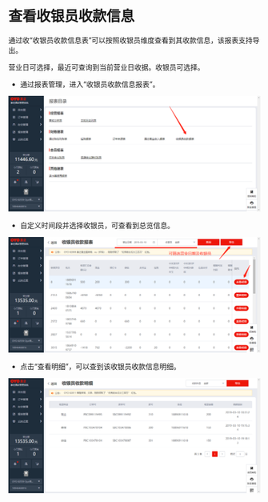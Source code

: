 # 查看收银员收款信息

通过收“收银员收款信息表”可以按照收银员维度查看到其收款信息，该报表支持导出。

营业日可选择，最近可查询到当前营业日收据。收银员可选择。

* 通过报表管理，进入“收银员收款信息报表”。

![](../../../.gitbook/assets/image%20%28267%29.png)

* 自定义时间段并选择收银员，可查看到总览信息。

![](../../../.gitbook/assets/image%20%28305%29.png)

* 点击“查看明细”，可以查到该收银员收款信息明细。

![](../../../.gitbook/assets/image%20%28217%29.png)

